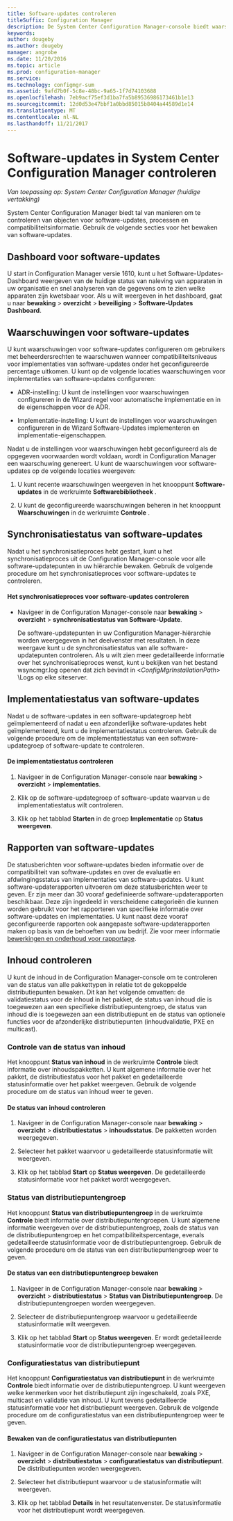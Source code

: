 ```yaml
---
title: Software-updates controleren
titleSuffix: Configuration Manager
description: De System Center Configuration Manager-console biedt waarschuwingen en statussen voor het bewaken van updates en naleving.
keywords: 
author: dougeby
ms.author: dougeby
manager: angrobe
ms.date: 11/20/2016
ms.topic: article
ms.prod: configuration-manager
ms.service: 
ms.technology: configmgr-sum
ms.assetid: 9afd7b0f-5c8e-48bc-9a65-1f7d74103688
ms.openlocfilehash: 7eb9acf75ef3d1ba7fa5b89536986173461b1e13
ms.sourcegitcommit: 12d0d53e47bbf1a0bbd85015b8404a44589d1e14
ms.translationtype: MT
ms.contentlocale: nl-NL
ms.lasthandoff: 11/21/2017
---
```

# <a name="monitor-software-updates-in-system-center-configuration-manager"></a>Software-updates in System Center Configuration Manager controleren

*Van toepassing op: System Center Configuration Manager (huidige vertakking)*

System Center Configuration Manager biedt tal van manieren om te controleren van objecten voor software-updates, processen en compatibiliteitsinformatie. Gebruik de volgende secties voor het bewaken van software-updates.

## <a name="software-updates-dashboard"></a>Dashboard voor software-updates
U start in Configuration Manager versie 1610, kunt u het Software-Updates-Dashboard weergeven van de huidige status van naleving van apparaten in uw organisatie en snel analyseren van de gegevens om te zien welke apparaten zijn kwetsbaar voor. Als u wilt weergeven in het dashboard, gaat u naar **bewaking** > **overzicht** > **beveiliging** > **Software-Updates Dashboard**.   

##  <a name="BKMK_SUAlerts"></a> Waarschuwingen voor software-updates  
 U kunt waarschuwingen voor software-updates configureren om gebruikers met beheerdersrechten te waarschuwen wanneer compatibiliteitsniveaus voor implementaties van software-updates onder het geconfigureerde percentage uitkomen. U kunt op de volgende locaties waarschuwingen voor implementaties van software-updates configureren:  

-   ADR-instelling: U kunt de instellingen voor waarschuwingen configureren in de Wizard regel voor automatische implementatie en in de eigenschappen voor de ADR.  

-   Implementatie-instelling: U kunt de instellingen voor waarschuwingen configureren in de Wizard Software-Updates implementeren en implementatie-eigenschappen.  

Nadat u de instellingen voor waarschuwingen hebt geconfigureerd als de opgegeven voorwaarden wordt voldaan, wordt in Configuration Manager een waarschuwing genereert. U kunt de waarschuwingen voor software-updates op de volgende locaties weergeven:  

1.  U kunt recente waarschuwingen weergeven in het knooppunt **Software-updates** in de werkruimte **Softwarebibliotheek** .  

2.  U kunt de geconfigureerde waarschuwingen beheren in het knooppunt **Waarschuwingen** in de werkruimte **Controle** .  

##  <a name="BKMK_SUSyncStatus"></a> Synchronisatiestatus van software-updates  
 Nadat u het synchronisatieproces hebt gestart, kunt u het synchronisatieproces uit de Configuration Manager-console voor alle software-updatepunten in uw hiërarchie bewaken. Gebruik de volgende procedure om het synchronisatieproces voor software-updates te controleren.  

#### <a name="to-monitor-the-software-updates-synchronization-process"></a>Het synchronisatieproces voor software-updates controleren  

- Navigeer in de Configuration Manager-console naar **bewaking** > **overzicht** > **synchronisatiestatus van Software-Update**.  

    De software-updatepunten in uw Configuration Manager-hiërarchie worden weergegeven in het deelvenster met resultaten. In deze weergave kunt u de synchronisatiestatus van alle software-updatepunten controleren. Als u wilt zien meer gedetailleerde informatie over het synchronisatieproces wenst, kunt u bekijken van het bestand wsyncmgr.log openen dat zich bevindt in <*ConfigMgrInstallationPath*> \Logs op elke siteserver.  

##  <a name="BKMK_SUDeployStatus"></a> Implementatiestatus van software-updates  
 Nadat u de software-updates in een software-updategroep hebt geïmplementeerd of nadat u een afzonderlijke software-updates hebt geïmplementeerd, kunt u de implementatiestatus controleren. Gebruik de volgende procedure om de implementatiestatus van een software-updategroep of software-update te controleren.  

#### <a name="to-monitor-deployment-status"></a>De implementatiestatus controleren  

1.  Navigeer in de Configuration Manager-console naar **bewaking** > **overzicht** > **implementaties**.  

2.  Klik op de software-updategroep of software-update waarvan u de implementatiestatus wilt controleren.  

3.  Klik op het tabblad **Starten** in de groep **Implementatie** op **Status weergeven**.  

##  <a name="BKMK_SUReports"></a> Rapporten van software-updates  
 De statusberichten voor software-updates bieden informatie over de compatibiliteit van software-updates en over de evaluatie en afdwingingsstatus van implementaties van software-updates. U kunt software-updaterapporten uitvoeren om deze statusberichten weer te geven. Er zijn meer dan 30 vooraf gedefinieerde software-updaterapporten beschikbaar. Deze zijn ingedeeld in verscheidene categorieën die kunnen worden gebruikt voor het rapporteren van specifieke informatie over software-updates en implementaties. U kunt naast deze vooraf geconfigureerde rapporten ook aangepaste software-updaterapporten maken op basis van de behoeften van uw bedrijf. Zie voor meer informatie [bewerkingen en onderhoud voor rapportage](../../core/servers/manage/operations-and-maintenance-for-reporting.md).  

##  <a name="BKMK_MonitorContent"></a> Inhoud controleren  
 U kunt de inhoud in de Configuration Manager-console om te controleren van de status van alle pakkettypen in relatie tot de gekoppelde distributiepunten bewaken. Dit kan het volgende omvatten: de validatiestatus voor de inhoud in het pakket, de status van inhoud die is toegewezen aan een specifieke distributiepuntengroep, de status van inhoud die is toegewezen aan een distributiepunt en de status van optionele functies voor de afzonderlijke distributiepunten (inhoudvalidatie, PXE en multicast).  

###  <a name="BKMK_ContentStatus"></a> Controle van de status van inhoud  
 Het knooppunt **Status van inhoud** in de werkruimte **Controle** biedt informatie over inhoudspakketten. U kunt algemene informatie over het pakket, de distributiestatus voor het pakket en gedetailleerde statusinformatie over het pakket weergeven. Gebruik de volgende procedure om de status van inhoud weer te geven.  

#### <a name="to-monitor-content-status"></a>De status van inhoud controleren  

1.  Navigeer in de Configuration Manager-console naar **bewaking** > **overzicht** > **distributiestatus** > **inhoudsstatus**. De pakketten worden weergegeven.  

2.  Selecteer het pakket waarvoor u gedetailleerde statusinformatie wilt weergeven.  

3.  Klik op het tabblad **Start** op **Status weergeven**. De gedetailleerde statusinformatie voor het pakket wordt weergegeven.  

###  <a name="BKMK_DPGroupStatus"></a> Status van distributiepuntengroep  
 Het knooppunt **Status van distributiepuntengroep** in de werkruimte **Controle** biedt informatie over distributiepuntengroepen. U kunt algemene informatie weergeven over de distributiepuntengroep, zoals de status van de distributiepuntengroep en het compatibiliteitspercentage, evenals gedetailleerde statusinformatie voor de distributiepuntengroep. Gebruik de volgende procedure om de status van een distributiepuntengroep weer te geven.  

#### <a name="to-monitor-distribution-point-group-status"></a>De status van een distributiepuntengroep bewaken  

1.  Navigeer in de Configuration Manager-console naar **bewaking** > **overzicht** > **distributiestatus** > **Status van Distributiepuntengroep**. De distributiepuntengroepen worden weergegeven.  

2.  Selecteer de distributiepuntengroep waarvoor u gedetailleerde statusinformatie wilt weergeven.  

3.  Klik op het tabblad **Start** op **Status weergeven**. Er wordt gedetailleerde statusinformatie voor de distributiepuntengroep weergegeven.  

###  <a name="BKMK_DPConfigStatus"></a> Configuratiestatus van distributiepunt  
 Het knooppunt **Configuratiestatus van distributiepunt** in de werkruimte **Controle** biedt informatie over de distributiepuntengroep. U kunt weergeven welke kenmerken voor het distributiepunt zijn ingeschakeld, zoals PXE, multicast en validatie van inhoud. U kunt tevens gedetailleerde statusinformatie voor het distributiepunt weergeven. Gebruik de volgende procedure om de configuratiestatus van een distributiepuntengroep weer te geven.  

#### <a name="to-monitor-distribution-point-configuration-status"></a>Bewaken van de configuratiestatus van distributiepunten  

1.  Navigeer in de Configuration Manager-console naar **bewaking** > **overzicht** > **distributiestatus** > **configuratiestatus van distributiepunt**. De distributiepunten worden weergegeven.  

2.  Selecteer het distributiepunt waarvoor u de statusinformatie wilt weergeven.  

3.  Klik op het tabblad **Details** in het resultatenvenster. De statusinformatie voor het distributiepunt wordt weergegeven.  
